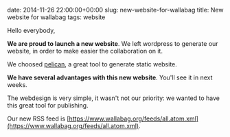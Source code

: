 date: 2014-11-26 22:00:00+00:00
slug: new-website-for-wallabag
title: New website for wallabag
tags: website

Hello everybody, 

**We are proud to launch a new website**. We left wordpress to generate our website, in order to make easier the collaboration on it. 

We choosed [pelican](http://blog.getpelican.com/), a great tool to generate static website. 

**We have several advantages with this new website**. You'll see it in next weeks. 

The webdesign is very simple, it wasn't not our priority: we wanted to have this great tool for publishing.

Our new RSS feed is [https://www.wallabag.org/feeds/all.atom.xml](https://www.wallabag.org/feeds/all.atom.xml).